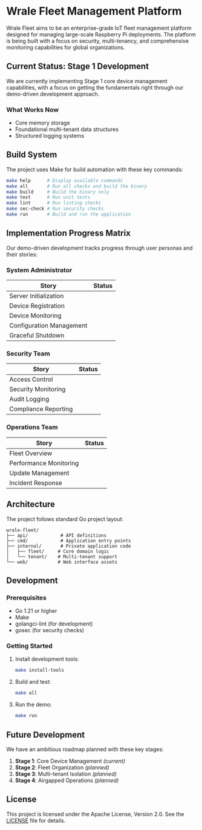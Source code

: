 # Wrale Fleet Management Platform

Wrale Fleet aims to be an enterprise-grade IoT fleet management platform designed for managing large-scale Raspberry Pi deployments. The platform is being built with a focus on security, multi-tenancy, and comprehensive monitoring capabilities for global organizations.

## Current Status: Stage 1 Development

We are currently implementing Stage 1 core device management capabilities, with a focus on getting the fundamentals right through our demo-driven development approach.

### What Works Now

- Core memory storage
- Foundational multi-tenant data structures
- Structured logging systems

## Build System

The project uses Make for build automation with these key commands:

```bash
make help      # Display available commands
make all       # Run all checks and build the binary
make build     # Build the binary only
make test      # Run unit tests
make lint      # Run linting checks
make sec-check # Run security checks
make run       # Build and run the application
```

## Implementation Progress Matrix

Our demo-driven development tracks progress through user personas and their stories:

### System Administrator
| Story                    | Status |
|--------------------------|--------|
| Server Initialization    |        |
| Device Registration      |        |
| Device Monitoring        |        |
| Configuration Management |        |
| Graceful Shutdown        |        |

### Security Team
| Story                    | Status |
|-------------------------|--------|
| Access Control          |        |
| Security Monitoring     |        |
| Audit Logging           |        |
| Compliance Reporting    |        |

### Operations Team
| Story                    | Status |
|-------------------------|--------|
| Fleet Overview          |        |
| Performance Monitoring  |        |
| Update Management       |        |
| Incident Response       |        |

## Architecture

The project follows standard Go project layout:

```
wrale-fleet/
├── api/            # API definitions
├── cmd/            # Application entry points
├── internal/       # Private application code
│   ├── fleet/     # Core domain logic
│   └── tenant/    # Multi-tenant support
└── web/           # Web interface assets
```

## Development

### Prerequisites

- Go 1.21 or higher
- Make
- golangci-lint (for development)
- gosec (for security checks)

### Getting Started

1. Install development tools:
   ```bash
   make install-tools
   ```

2. Build and test:
   ```bash
   make all
   ```

3. Run the demo:
   ```bash
   make run
   ```

## Future Development

We have an ambitious roadmap planned with these key stages:

1. **Stage 1**: Core Device Management _(current)_
2. **Stage 2**: Fleet Organization _(planned)_
3. **Stage 3**: Multi-tenant Isolation _(planned)_
4. **Stage 4**: Airgapped Operations _(planned)_

## License

This project is licensed under the Apache License, Version 2.0. See the [LICENSE](LICENSE) file for details.
